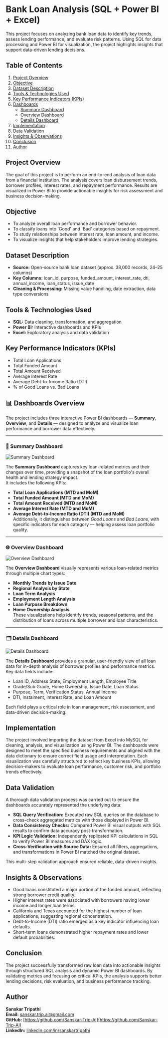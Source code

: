 # Bank Loan Analysis (SQL + Power BI + Excel)

This project focuses on analyzing bank loan data to identify key trends, assess lending performance, and evaluate risk patterns. Using SQL for data processing and Power BI for visualization, the project highlights insights that support data-driven lending decisions.

## Table of Contents
1. [Project Overview](#project-overview)  
2. [Objective](#objective)  
3. [Dataset Description](#dataset-description)  
4. [Tools & Technologies Used](#tools--technologies-used)  
5. [Key Performance Indicators (KPIs)](#key-performance-indicators-kpis)  
6. [Dashboards](#dashboards)  
   - [Summary Dashboard](#summary-dashboard)  
   - [Overview Dashboard](#overview-dashboard)  
   - [Details Dashboard](#details-dashboard)  
7. [Implementation](#implementation)  
8. [Data Validation](#data-validation)  
9. [Insights & Observations](#insights--observations)  
10. [Conclusion](#conclusion)  
11. [Author](#author)


## Project Overview
The goal of this project is to perform an end-to-end analysis of loan data from a financial institution. The analysis covers loan disbursement trends, borrower profiles, interest rates, and repayment performance. Results are visualized in Power BI to provide actionable insights for risk assessment and business decision-making.

## Objective
- To analyze overall loan performance and borrower behavior.
- To classify loans into 'Good' and 'Bad' categories based on repayment.
- To study relationships between interest rate, loan amount, and income.
- To visualize insights that help stakeholders improve lending strategies.

## Dataset Description
- **Source:** Open-source bank loan dataset (approx. 38,000 records, 24–25 columns)
- **Key Columns:** loan_id, purpose, funded_amount, interest_rate, dti, annual_income, loan_status, issue_date
- **Cleaning & Processing:** Missing value handling, date extraction, data type conversions


## Tools & Technologies Used
- **SQL:** Data cleaning, transformation, and aggregation
- **Power BI:** Interactive dashboards and KPIs
- **Excel:** Exploratory analysis and data validation

## Key Performance Indicators (KPIs)
- Total Loan Applications
- Total Funded Amount
- Total Amount Received
- Average Interest Rate
- Average Debt-to-Income Ratio (DTI)
- % of Good Loans vs. Bad Loans


## 📊 Dashboards Overview

The project includes three interactive Power BI dashboards — **Summary**, **Overview**, and **Details** — designed to analyze and visualize loan performance and borrower data effectively.

---

### 🧮 Summary Dashboard
![Summary Dashboard](dashboard/Summary.png)

The **Summary Dashboard** captures key loan-related metrics and their changes over time, providing a snapshot of the loan portfolio's overall health and lending strategy impact.  
It includes the following KPIs:
- **Total Loan Applications (MTD and MoM)**
- **Total Funded Amount (MTD and MoM)**
- **Total Amount Received (MTD and MoM)**
- **Average Interest Rate (MTD and MoM)**
- **Average Debt-to-Income Ratio (DTI) (MTD and MoM)**  
Additionally, it distinguishes between *Good Loans* and *Bad Loans*, with specific indicators for each category — helping assess loan portfolio quality.

---

### 🌐 Overview Dashboard
![Overview Dashboard](dashboard/Overview.png)

The **Overview Dashboard** visually represents various loan-related metrics through multiple chart types:
- **Monthly Trends by Issue Date**
- **Regional Analysis by State**
- **Loan Term Analysis**
- **Employment Length Analysis**
- **Loan Purpose Breakdown**
- **Home Ownership Analysis**  
These visualizations help identify trends, seasonal patterns, and the distribution of loans across multiple borrower and loan characteristics.

---

### 🗂️ Details Dashboard
![Details Dashboard](dashboard/Details.png)

The **Details Dashboard** provides a granular, user-friendly view of all loan data for in-depth analysis of borrower profiles and performance metrics.  
Key data fields include:
- Loan ID, Address State, Employment Length, Employee Title  
- Grade/Sub Grade, Home Ownership, Issue Date, Loan Status  
- Purpose, Term, Verification Status, Annual Income  
- DTI, Instalment, Interest Rate, and Loan Amount  

Each field plays a critical role in loan management, risk assessment, and data-driven decision-making.


## Implementation
The project involved importing the dataset from Excel into MySQL for cleaning, analysis, and visualization using Power BI. The dashboards were designed to meet the specified business requirements and aligned with the data dictionary to ensure correct field usage and interpretation. Each visualization was carefully structured to reflect key business KPIs, allowing decision-makers to evaluate loan performance, customer risk, and portfolio trends effectively.


## Data Validation
A thorough data validation process was carried out to ensure the dashboards accurately represented the underlying data:

- **SQL Query Verification:** Executed raw SQL queries on the database to cross-check aggregated metrics with those displayed in Power BI.  
- **Data Consistency Checks:** Compared Power BI visual outputs with SQL results to confirm data accuracy post-transformation.  
- **KPI Logic Validation:** Independently replicated KPI calculations in SQL to verify Power BI measures and DAX logic.  
- **Cross-Verification with Source Data:** Ensured all filters, aggregations, and transformations in Power BI matched the original dataset.

This multi-step validation approach ensured reliable, data-driven insights.


## Insights & Observations
- Good loans constituted a major portion of the funded amount, reflecting strong borrower credit quality.  
- Higher interest rates were associated with borrowers having lower income and longer loan terms.  
- California and Texas accounted for the highest number of loan applications, suggesting regional concentration.  
- Debt-to-Income (DTI) ratio emerged as a key indicator influencing loan defaults.  
- Short-term loans demonstrated higher repayment rates and lower default probabilities.

## Conclusion
The project successfully transformed raw loan data into actionable insights through structured SQL analysis and dynamic Power BI dashboards. By validating metrics and focusing on critical KPIs, the analysis supports better lending decisions, risk evaluation, and business performance tracking.


## Author
**Sanskar Tripathi**  
**Email:** [sanskar.trip.ai@gmail.com](mailto:sanskar.trip.ai@gmail.com)  
**GitHub:** [https://github.com/Sanskar-Trip-AI](https://github.com/Sanskar-Trip-AI)  
**LinkedIn:** [linkedin.com/in/sanskartripathi](https://www.linkedin.com/in/sanskartripathi)
